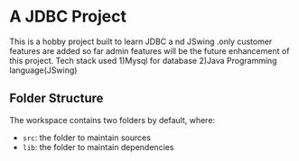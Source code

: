 # A JDBC Project

 This is a hobby project built to learn JDBC a nd JSwing .only customer features are added so far admin features will be the future enhancement of this project.
Tech stack used
1)Mysql for database
2)Java Programming language(JSwing)
 


## Folder Structure

The workspace contains two folders by default, where:

- `src`: the folder to maintain sources
- `lib`: the folder to maintain dependencies


